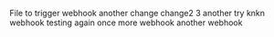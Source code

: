 File to trigger webhook
another change
change2
3
another try
knkn
webhook testing
again
once more
webhook
another webhook
